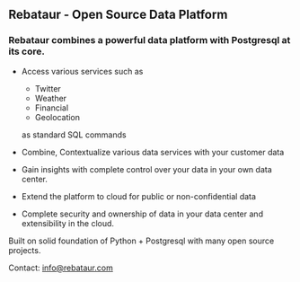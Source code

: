 ## Rebataur - Open Source Data Platform

### Rebataur combines a powerful data platform with Postgresql at its core.
- Access various services such as
  - Twitter
  - Weather
  - Financial
  - Geolocation

  as standard SQL commands
- Combine, Contextualize various data services with your         customer data
- Gain insights with complete control over your data in your own data center.
- Extend the platform to cloud for public or non-confidential data
- Complete security and ownership of data in your data center and extensibility in the cloud.

Built on solid foundation of Python + Postgresql with many open source projects.

Contact:
info@rebataur.com
